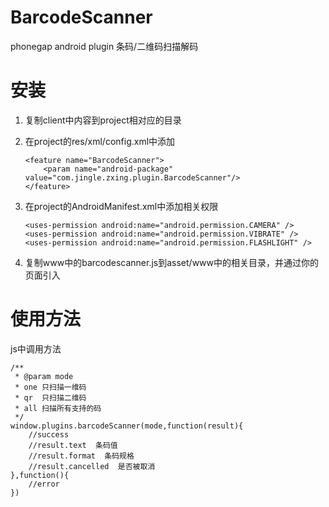 BarcodeScanner
==============

phonegap android plugin 条码/二维码扫描解码

安装
===
1. 复制client中内容到project相对应的目录
2. 在project的res/xml/config.xml中添加
    ```
    <feature name="BarcodeScanner">
        <param name="android-package" value="com.jingle.zxing.plugin.BarcodeScanner"/>
    </feature>
    ```

3. 在project的AndroidManifest.xml中添加相关权限
    ```    
    <uses-permission android:name="android.permission.CAMERA" />
    <uses-permission android:name="android.permission.VIBRATE" />
    <uses-permission android:name="android.permission.FLASHLIGHT" />
    ```
4. 复制www中的barcodescanner.js到asset/www中的相关目录，并通过你的页面引入

使用方法
=======
js中调用方法
    
    /**
     * @param mode  
     * one 只扫描一维码
     * qr  只扫描二维码
     * all 扫描所有支持的码
     */
    window.plugins.barcodeScanner(mode,function(result){
        //success
        //result.text  条码值
        //result.format  条码规格
        //result.cancelled  是否被取消
    },function(){
        //error
    })

